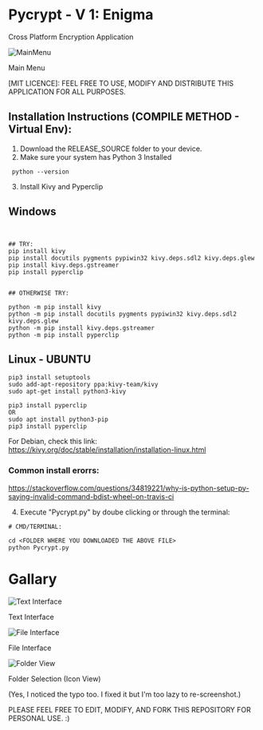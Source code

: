 # Pycrypt - V 1: Enigma
Cross Platform Encryption Application

![MainMenu](https://i.imgur.com/mw9HsS1.png)

Main Menu

[MIT LICENCE]: FEEL FREE TO USE, MODIFY AND DISTRIBUTE THIS APPLICATION FOR ALL PURPOSES.



## Installation Instructions (COMPILE METHOD - Virtual Env):

1) Download the RELEASE_SOURCE folder to your device.
2) Make sure your system has Python 3 Installed 

``` python --version```


3) Install Kivy and Pyperclip

## Windows
```


## TRY:
pip install kivy
pip install docutils pygments pypiwin32 kivy.deps.sdl2 kivy.deps.glew
pip install kivy.deps.gstreamer
pip install pyperclip


## OTHERWISE TRY:

python -m pip install kivy
python -m pip install docutils pygments pypiwin32 kivy.deps.sdl2 kivy.deps.glew
python -m pip install kivy.deps.gstreamer
python -m pip install pyperclip

```


## Linux - UBUNTU

```
pip3 install setuptools
sudo add-apt-repository ppa:kivy-team/kivy
sudo apt-get install python3-kivy

pip3 install pyperclip
OR 
sudo apt install python3-pip
pip3 install pyperclip

```

For Debian, check this link: https://kivy.org/doc/stable/installation/installation-linux.html

### Common install erorrs:
https://stackoverflow.com/questions/34819221/why-is-python-setup-py-saying-invalid-command-bdist-wheel-on-travis-ci


4) Execute "Pycrypt.py" by doube clicking or through the terminal:

```
# CMD/TERMINAL:

cd <FOLDER WHERE YOU DOWNLOADED THE ABOVE FILE>
python Pycrypt.py
```

# Gallary

![Text Interface](https://i.imgur.com/7K8z9j0.png)

Text Interface

![File Interface](https://i.imgur.com/i8nTgQM.png)

File Interface

![Folder View](https://i.imgur.com/grpPnWi.png)

Folder Selection (Icon View)

(Yes, I noticed the typo too. I fixed it but I'm too lazy to re-screenshot.)




PLEASE FEEL FREE TO EDIT, MODIFY, AND FORK THIS REPOSITORY FOR PERSONAL USE. :)

